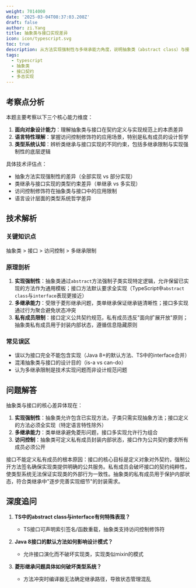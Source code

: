 ```yaml
---
weight: 7014000
date: '2025-03-04T08:37:03.208Z'
draft: false
author: zi.Yang
title: 抽象类与接口实现差异
icon: icon/typescript.svg
toc: true
description: 从方法实现强制性与多继承能力角度，说明抽象类（abstract class）与接口（interface）的核心差异。为何接口不能定义私有成员而抽象类可以？
tags:
  - typescript
  - 抽象类
  - 接口契约
  - 多态实现
---
```


## 考察点分析

本题主要考察以下三个核心能力维度：

1. **面向对象设计能力**：理解抽象类与接口在契约定义与实现规范上的本质差异
2. **语言特性理解**：掌握访问控制修饰符的应用场景，特别是私有成员的设计哲学
3. **类型系统认知**：辨析类继承与接口实现的不同约束，包括多继承限制与实现强制性的底层逻辑

具体技术评估点：

- 抽象方法实现强制性的差异（全部实现 vs 部分实现）
- 类继承与接口实现的类型约束差异（单继承 vs 多实现）
- 访问控制修饰符在抽象类与接口中的应用限制
- 语言设计层面的类型系统哲学差异

## 技术解析

### 关键知识点

抽象类 > 接口 > 访问控制 > 多继承限制

### 原理剖析

1. **实现强制性**：抽象类通过`abstract`方法强制子类实现特定逻辑，允许保留已实现的方法作为通用模板；接口方法默认要求全实现（TypeScript中`abstract class`与`interface`表现更接近）
2. **多继承能力**：受限于菱形继承问题，类单继承保证继承链清晰性；接口多实现通过行为聚合避免状态冲突
3. **私有成员限制**：接口定义公共契约规范，私有成员违反"面向扩展开放"原则；抽象类私有成员用于封装内部状态，遵循信息隐藏原则

### 常见误区

- 误以为接口完全不能包含实现（Java 8+的默认方法、TS中的interface合并）
- 混淆抽象类与接口的设计目的（is-a vs can-do）
- 认为多继承限制是技术实现问题而非设计规范问题

## 问题解答

抽象类与接口的核心差异体现在：

1. **实现强制性**：抽象类允许包含已实现方法，子类只需实现抽象方法；接口定义的方法必须全实现（特定语言特性除外）
2. **多继承能力**：类单继承避免菱形问题，接口多实现允许行为组合
3. **访问控制**：抽象类可定义私有成员封装内部状态，接口作为公共契约要求所有成员必须公开

接口不能定义私有成员的根本原因：接口的核心目标是定义对象对外契约，强制公开方法签名确保实现类提供明确的公共服务。私有成员会破坏接口的契约纯粹性，使类型系统无法保证实现类的外部行为一致性。抽象类的私有成员用于保护内部状态，符合类继承中"逐步完善实现细节"的封装需求。

## 深度追问

1. **TS中的abstract class与interface有何特殊表现？**
   - TS接口可声明索引签名/函数重载，抽象类支持访问控制修饰符

2. **Java 8接口的默认方法如何影响设计模式？**
   - 允许接口演化而不破坏实现类，实现类似mixin的模式

3. **菱形继承问题具体如何破坏类型系统？**
   - 方法冲突时编译器无法确定继承路径，导致状态管理混乱
